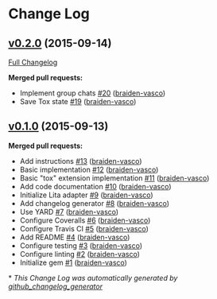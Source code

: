 # Change Log

## [v0.2.0](https://github.com/braiden-vasco/lita-tox/tree/v0.2.0) (2015-09-14)
[Full Changelog](https://github.com/braiden-vasco/lita-tox/compare/v0.1.0...v0.2.0)

**Merged pull requests:**

- Implement group chats [\#20](https://github.com/braiden-vasco/lita-tox/pull/20) ([braiden-vasco](https://github.com/braiden-vasco))
- Save Tox state [\#19](https://github.com/braiden-vasco/lita-tox/pull/19) ([braiden-vasco](https://github.com/braiden-vasco))

## [v0.1.0](https://github.com/braiden-vasco/lita-tox/tree/v0.1.0) (2015-09-13)
**Merged pull requests:**

- Add instructions [\#13](https://github.com/braiden-vasco/lita-tox/pull/13) ([braiden-vasco](https://github.com/braiden-vasco))
- Basic implementation [\#12](https://github.com/braiden-vasco/lita-tox/pull/12) ([braiden-vasco](https://github.com/braiden-vasco))
- Basic "tox" extension implementation [\#11](https://github.com/braiden-vasco/lita-tox/pull/11) ([braiden-vasco](https://github.com/braiden-vasco))
- Add code documentation [\#10](https://github.com/braiden-vasco/lita-tox/pull/10) ([braiden-vasco](https://github.com/braiden-vasco))
- Initialize Lita adapter [\#9](https://github.com/braiden-vasco/lita-tox/pull/9) ([braiden-vasco](https://github.com/braiden-vasco))
- Add changelog generator [\#8](https://github.com/braiden-vasco/lita-tox/pull/8) ([braiden-vasco](https://github.com/braiden-vasco))
- Use YARD [\#7](https://github.com/braiden-vasco/lita-tox/pull/7) ([braiden-vasco](https://github.com/braiden-vasco))
- Configure Coveralls [\#6](https://github.com/braiden-vasco/lita-tox/pull/6) ([braiden-vasco](https://github.com/braiden-vasco))
- Configure Travis CI [\#5](https://github.com/braiden-vasco/lita-tox/pull/5) ([braiden-vasco](https://github.com/braiden-vasco))
- Add README [\#4](https://github.com/braiden-vasco/lita-tox/pull/4) ([braiden-vasco](https://github.com/braiden-vasco))
- Configure testing [\#3](https://github.com/braiden-vasco/lita-tox/pull/3) ([braiden-vasco](https://github.com/braiden-vasco))
- Configure linting [\#2](https://github.com/braiden-vasco/lita-tox/pull/2) ([braiden-vasco](https://github.com/braiden-vasco))
- Initialize gem [\#1](https://github.com/braiden-vasco/lita-tox/pull/1) ([braiden-vasco](https://github.com/braiden-vasco))



\* *This Change Log was automatically generated by [github_changelog_generator](https://github.com/skywinder/Github-Changelog-Generator)*